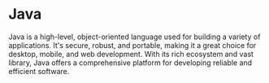 # Java
Java is a high-level, object-oriented language used for building a variety of applications. It's secure, robust, and portable, making it a great choice for desktop, mobile, and web development. With its rich ecosystem and vast library, Java offers a comprehensive platform for developing reliable and efficient software.
